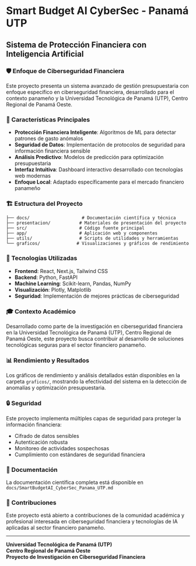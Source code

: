 # Smart Budget AI CyberSec - Panamá UTP

## Sistema de Protección Financiera con Inteligencia Artificial

### 🛡️ Enfoque de Ciberseguridad Financiera

Este proyecto presenta un sistema avanzado de gestión presupuestaria con enfoque específico en ciberseguridad financiera, desarrollado para el contexto panameño y la Universidad Tecnológica de Panamá (UTP), Centro Regional de Panamá Oeste.

### 🎯 Características Principales

- **Protección Financiera Inteligente**: Algoritmos de ML para detectar patrones de gasto anómalos
- **Seguridad de Datos**: Implementación de protocolos de seguridad para información financiera sensible
- **Análisis Predictivo**: Modelos de predicción para optimización presupuestaria
- **Interfaz Intuitiva**: Dashboard interactivo desarrollado con tecnologías web modernas
- **Enfoque Local**: Adaptado específicamente para el mercado financiero panameño

### 🏗️ Estructura del Proyecto

```
├── docs/                    # Documentación científica y técnica
├── presentacion/           # Materiales de presentación del proyecto
├── src/                    # Código fuente principal
├── app/                    # Aplicación web y componentes
├── utils/                  # Scripts de utilidades y herramientas
└── graficos/              # Visualizaciones y gráficos de rendimiento
```

### 🚀 Tecnologías Utilizadas

- **Frontend**: React, Next.js, Tailwind CSS
- **Backend**: Python, FastAPI
- **Machine Learning**: Scikit-learn, Pandas, NumPy
- **Visualización**: Plotly, Matplotlib
- **Seguridad**: Implementación de mejores prácticas de ciberseguridad

### 🎓 Contexto Académico

Desarrollado como parte de la investigación en ciberseguridad financiera en la Universidad Tecnológica de Panamá (UTP), Centro Regional de Panamá Oeste, este proyecto busca contribuir al desarrollo de soluciones tecnológicas seguras para el sector financiero panameño.

### 📊 Rendimiento y Resultados

Los gráficos de rendimiento y análisis detallados están disponibles en la carpeta `graficos/`, mostrando la efectividad del sistema en la detección de anomalías y optimización presupuestaria.

### 🔒 Seguridad

Este proyecto implementa múltiples capas de seguridad para proteger la información financiera:
- Cifrado de datos sensibles
- Autenticación robusta
- Monitoreo de actividades sospechosas
- Cumplimiento con estándares de seguridad financiera

### 📄 Documentación

La documentación científica completa está disponible en `docs/SmartBudgetAI_CyberSec_Panama_UTP.md`

### 🤝 Contribuciones

Este proyecto está abierto a contribuciones de la comunidad académica y profesional interesada en ciberseguridad financiera y tecnologías de IA aplicadas al sector financiero panameño.

---

**Universidad Tecnológica de Panamá (UTP)**  
**Centro Regional de Panamá Oeste**  
**Proyecto de Investigación en Ciberseguridad Financiera**